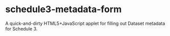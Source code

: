 # schedule3-metadata-form
A quick-and-dirty HTML5+JavaScript applet for filling out Dataset metadata for Schedule 3.
